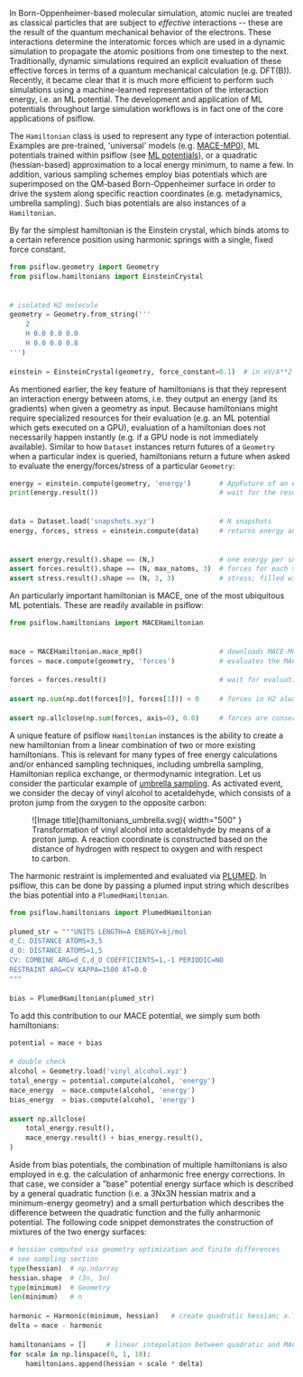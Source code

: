 In Born-Oppenheimer-based molecular simulation, atomic nuclei are treated as classical
particles that are subject to *effective* interactions -- these are the result of the quantum
mechanical behavior of the electrons. These interactions determine the interatomic forces
which are used in a dynamic simulation to propagate the atomic positions from one timestep
to the next.
Traditionally, dynamic simulations required an explicit evaluation of these effective
forces in terms of a quantum mechanical calculation (e.g. DFT(B)).
Recently, it became clear that it is much more efficient to perform such simulations
using a machine-learned representation of the interaction energy, i.e. an ML potential. 
The development and application of ML potentials throughout large simulation workflows is in
fact one of the core applications of psiflow.

The `Hamiltonian` class is used to represent any type of interaction potential.
Examples are pre-trained, 'universal' models (e.g. [MACE-MP0](https://arxiv.org/abs/2401.00096)),
ML potentials trained within psiflow (see [ML potentials](model.md)), or a quadratic
(hessian-based) approximation to a local energy minimum, to name a few.
In addition, various sampling schemes employ bias potentials which are superimposed on the
QM-based Born-Oppenheimer surface in order to drive the system
along specific reaction coordinates (e.g. metadynamics, umbrella sampling).
Such bias potentials are also instances of a `Hamiltonian`.

By far the simplest hamiltonian is the Einstein crystal, which binds atoms to a certain
reference position using harmonic springs with a single, fixed force constant.

```py
from psiflow.geometry import Geometry
from psiflow.hamiltonians import EinsteinCrystal


# isolated H2 molecule
geometry = Geometry.from_string('''
    2
    H 0.0 0.0 0.0
    H 0.0 0.0 0.8
''')

einstein = EinsteinCrystal(geometry, force_constant=0.1)  # in eV/A**2

```
As mentioned earlier, the key feature of hamiltonians is that they represent an interaction energy between atoms,
i.e. they output an energy (and its gradients) when given a geometry as input.
Because hamiltonians might require specialized resources for their evaluation (e.g. an ML
potential which gets executed on a GPU), evaluation of a hamiltonian does not necessarily
happen instantly (e.g. if a GPU node is not immediately available). Similar to how
`Dataset` instances return futures of a `Geometry` when a particular index is queried,
hamiltonians return a future when asked to evaluate the energy/forces/stress of a
particular `Geometry`:

```py
energy = einstein.compute(geometry, 'energy')       # AppFuture of an energy (np.ndarray with shape (1,))
print(energy.result())                              # wait for the result to complete, and print it (in eV)


data = Dataset.load('snapshots.xyz')                # N snapshots
energy, forces, stress = einstein.compute(data)     # returns energy and gradients for each snapshot in data


assert energy.result().shape == (N,)                # one energy per snapshot
assert forces.result().shape == (N, max_natoms, 3)  # forces for each snapshot, with padded natoms
assert stress.result().shape == (N, 3, 3)           # stress; filled with NaNs if not applicable
```
An particularly important hamiltonian is MACE, one of the most ubiquitous ML potentials.
These are readily available in psiflow:

```py
from psiflow.hamiltonians import MACEHamiltonian


mace = MACEHamiltonian.mace_mp0()                   # downloads MACE-MP0 from github
forces = mace.compute(geometry, 'forces')           # evaluates the MACE potential on the geometry

forces = forces.result()                            # wait for evaluation to complete and get actual value

assert np.sum(np.dot(forces[0], forces[1])) < 0     # forces in H2 always point opposite of each other

assert np.allclose(np.sum(forces, axis=0), 0.0)     # forces are conservative --> sum to [0, 0, 0]
```
A unique feature of psiflow `Hamiltonian` instances is the ability to create a new
hamiltonian from a linear combination of two or more existing hamiltonians.
This is relevant for many types of free energy calculations and/or enhanced sampling
techniques, including umbrella sampling, Hamiltonian replica exchange, or thermodynamic
integration.
Let us consider the particular example of [umbrella
sampling](https://wires.onlinelibrary.wiley.com/doi/10.1002/wcms.66).
As activated event, we consider the decay of vinyl alcohol to acetaldehyde,
which consists of a proton jump from the oxygen to the opposite carbon:

<figure markdown="span">
  ![Image title](hamiltonians_umbrella.svg){ width="500" }
  <figcaption>Transformation of vinyl alcohol into acetaldehyde by means of a proton jump.
      A reaction coordinate is constructed based on the distance of hydrogen with respect to
      oxygen and with respect to carbon. </figcaption>
</figure>

The harmonic restraint is implemented and evaluated via [PLUMED](https://www.plumed.org/).
In psiflow, this can be done by passing a plumed input string which describes the bias
potential into a `PlumedHamiltonian`.

```py
from psiflow.hamiltonians import PlumedHamiltonian

plumed_str = """UNITS LENGTH=A ENERGY=kj/mol
d_C: DISTANCE ATOMS=3,5
d_O: DISTANCE ATOMS=1,5
CV: COMBINE ARG=d_C,d_O COEFFICIENTS=1,-1 PERIODIC=NO
RESTRAINT ARG=CV KAPPA=1500 AT=0.0
"""

bias = PlumedHamiltonian(plumed_str)

```
To add this contribution to our MACE potential, we simply sum both hamiltonians:

```py
potential = mace + bias

# double check
alcohol = Geometry.load('vinyl_alcohol.xyz')
total_energy = potential.compute(alcohol, 'energy')
mace_energy  = mace.compute(alcohol, 'energy')
bias_energy  = bias.compute(alcohol, 'energy')

assert np.allclose(
    total_energy.result(),
    mace_energy.result() + bias_energy.result(),
)
```

Aside from bias potentials, the combination of multiple hamiltonians is also employed in
e.g. the calculation of anharmonic free energy corrections.
In that case, we consider a "base" potential energy surface which is described by a
general quadratic function (i.e. a 3Nx3N hessian matrix and a minimum-energy geometry)
and a small perturbation which describes the difference between the quadratic
function and the fully anharmonic potential.
The following code snippet demonstrates the construction of mixtures of the two energy
surfaces:
```py
# hessian computed via geometry optimization and finite differences
# see sampling section
type(hessian)  # np.ndarray
hessian.shape  # (3n, 3n)
type(minimum)  # Geometry
len(minimum)   # n

harmonic = Harmonic(minimum, hessian)   # create quadratic hessian; x.T @ H @ x / 2
delta = mace - harmonic

hamiltonanians = []     # linear intepolation between quadratic and MACE PES, in 10 steps
for scale in np.linspace(0, 1, 10):
    hamiltonians.append(hessian + scale * delta)

```
